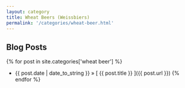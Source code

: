 ```yaml
---
layout: category
title: Wheat Beers (Weissbiers)
permalink: '/categories/wheat-beer.html'
---
```


## Blog Posts

{% for post in site.categories['wheat beer'] %}
  * {{ post.date | date_to_string }} &raquo; [ {{ post.title }} ]({{ post.url }})
{% endfor %}
